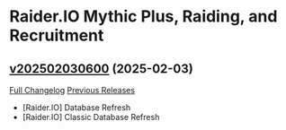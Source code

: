# Raider.IO Mythic Plus, Raiding, and Recruitment

## [v202502030600](https://github.com/RaiderIO/raiderio-addon/tree/v202502030600) (2025-02-03)
[Full Changelog](https://github.com/RaiderIO/raiderio-addon/compare/v202502020600...v202502030600) [Previous Releases](https://github.com/RaiderIO/raiderio-addon/releases)

- [Raider.IO] Database Refresh  
- [Raider.IO] Classic Database Refresh  
